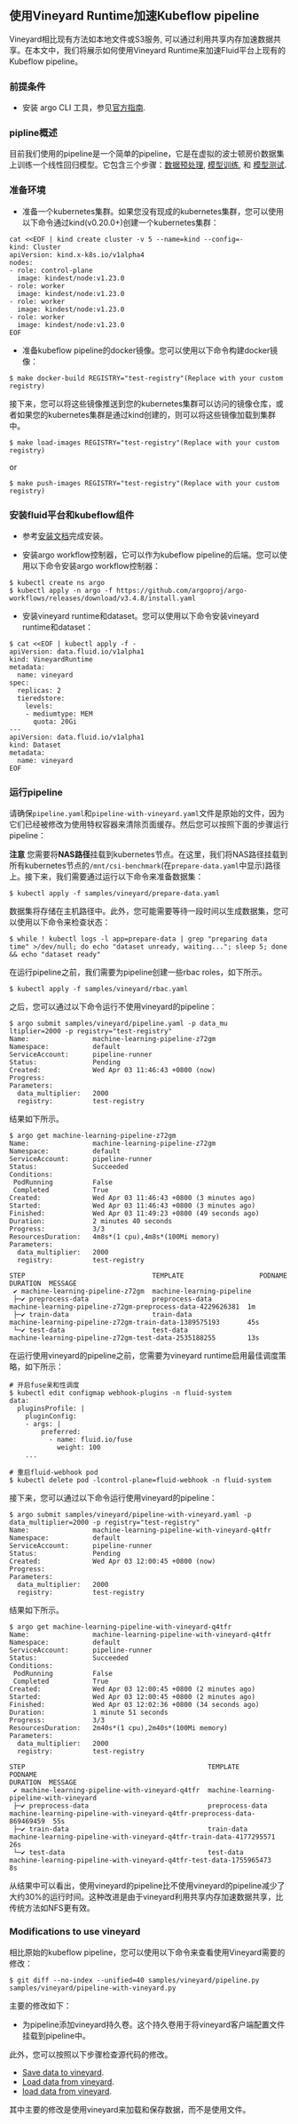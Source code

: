## 使用Vineyard Runtime加速Kubeflow pipeline

Vineyard相比现有方法如本地文件或S3服务, 可以通过利用共享内存加速数据共享。在本文中，我们将展示如何使用Vineyard Runtime来加速Fluid平台上现有的Kubeflow pipeline。

### 前提条件

- 安装 argo CLI 工具，参见[官方指南](https://github.com/argoproj/argo-workflows/releases/).

### pipline概述

目前我们使用的pipeline是一个简单的pipeline，它是在虚拟的波士顿房价数据集上训练一个线性回归模型。它包含三个步骤：[数据预处理](../../../../samples/vineyard/preprocess-data/preprocess-data.y), [模型训练](../../../../samples/vineyard/train-data/train-data.py), 和 [模型测试](../../../../samples/vineyard/test-data/test-data.py).


### 准备环境

- 准备一个kubernetes集群。如果您没有现成的kubernetes集群，您可以使用以下命令通过kind(v0.20.0+)创建一个kubernetes集群：

```shell
cat <<EOF | kind create cluster -v 5 --name=kind --config=-
kind: Cluster
apiVersion: kind.x-k8s.io/v1alpha4
nodes:
- role: control-plane
  image: kindest/node:v1.23.0
- role: worker
  image: kindest/node:v1.23.0
- role: worker
  image: kindest/node:v1.23.0
- role: worker
  image: kindest/node:v1.23.0
EOF
```

- 准备kubeflow pipeline的docker镜像。您可以使用以下命令构建docker镜像：

```shell
$ make docker-build REGISTRY="test-registry"(Replace with your custom registry)
```

接下来，您可以将这些镜像推送到您的kubernetes集群可以访问的镜像仓库，或者如果您的kubernetes集群是通过kind创建的，则可以将这些镜像加载到集群中。

```shell
$ make load-images REGISTRY="test-registry"(Replace with your custom registry)
```

or

```shell
$ make push-images REGISTRY="test-registry"(Replace with your custom registry)
```

### 安装fluid平台和kubeflow组件

- 参考[安装文档](../../../userguide/install.md)完成安装。

- 安装argo workflow控制器，它可以作为kubeflow pipeline的后端。您可以使用以下命令安装argo workflow控制器：

```shell
$ kubectl create ns argo
$ kubectl apply -n argo -f https://github.com/argoproj/argo-workflows/releases/download/v3.4.8/install.yaml
```

- 安装vineyard runtime和dataset。您可以使用以下命令安装vineyard runtime和dataset：

```shell
$ cat <<EOF | kubectl apply -f -
apiVersion: data.fluid.io/v1alpha1
kind: VineyardRuntime
metadata:
  name: vineyard
spec:
  replicas: 2
  tieredstore:
    levels:
    - mediumtype: MEM
      quota: 20Gi
---
apiVersion: data.fluid.io/v1alpha1
kind: Dataset
metadata:
  name: vineyard
EOF
```

### 运行pipeline

请确保`pipeline.yaml`和`pipeline-with-vineyard.yaml`文件是原始的文件，因为它们已经被修改为使用特权容器来清除页面缓存。然后您可以按照下面的步骤运行pipeline：

**注意** 您需要将**NAS路径**挂载到kubernetes节点。在这里，我们将NAS路径挂载到所有kubernetes节点的`/mnt/csi-benchmark`(在`prepare-data.yaml`中显示)路径上。接下来，我们需要通过运行以下命令来准备数据集：

```shell
$ kubectl apply -f samples/vineyard/prepare-data.yaml
```

数据集将存储在主机路径中。此外，您可能需要等待一段时间以生成数据集，您可以使用以下命令来检查状态：

```shell
$ while ! kubectl logs -l app=prepare-data | grep "preparing data time" >/dev/null; do echo "dataset unready, waiting..."; sleep 5; done && echo "dataset ready"
```

在运行pipeline之前，我们需要为pipeline创建一些rbac roles，如下所示。

```shell
$ kubectl apply -f samples/vineyard/rbac.yaml
```

之后，您可以通过以下命令运行不使用vineyard的pipeline：

```shell
$ argo submit samples/vineyard/pipeline.yaml -p data_mu
ltiplier=2000 -p registry="test-registry" 
Name:                machine-learning-pipeline-z72gm
Namespace:           default
ServiceAccount:      pipeline-runner
Status:              Pending
Created:             Wed Apr 03 11:46:43 +0800 (now)
Progress:            
Parameters:          
  data_multiplier:   2000
  registry:          test-registry
```

结果如下所示。

```shell
$ argo get machine-learning-pipeline-z72gm                                           
Name:                machine-learning-pipeline-z72gm
Namespace:           default
ServiceAccount:      pipeline-runner
Status:              Succeeded
Conditions:          
 PodRunning          False
 Completed           True
Created:             Wed Apr 03 11:46:43 +0800 (3 minutes ago)
Started:             Wed Apr 03 11:46:43 +0800 (3 minutes ago)
Finished:            Wed Apr 03 11:49:23 +0800 (49 seconds ago)
Duration:            2 minutes 40 seconds
Progress:            3/3
ResourcesDuration:   4m8s*(1 cpu),4m8s*(100Mi memory)
Parameters:          
  data_multiplier:   2000
  registry:          test-registry

STEP                                TEMPLATE                   PODNAME                                                     DURATION  MESSAGE
 ✔ machine-learning-pipeline-z72gm  machine-learning-pipeline                                                                          
 ├─✔ preprocess-data                preprocess-data            machine-learning-pipeline-z72gm-preprocess-data-4229626381  1m          
 ├─✔ train-data                     train-data                 machine-learning-pipeline-z72gm-train-data-1389575193       45s         
 └─✔ test-data                      test-data                  machine-learning-pipeline-z72gm-test-data-2535188255        13s
```

在运行使用vineyard的pipeline之前，您需要为vineyard runtime启用最佳调度策略，如下所示：

```shell
# 开启fuse亲和性调度
$ kubectl edit configmap webhook-plugins -n fluid-system
data:
  pluginsProfile: |
    pluginConfig:
    - args: |
        preferred:
          - name: fluid.io/fuse
            weight: 100
    ...

# 重启fluid-webhook pod
$ kubectl delete pod -lcontrol-plane=fluid-webhook -n fluid-system
```

接下来，您可以通过以下命令运行使用vineyard的pipeline：

```shell
$ argo submit samples/vineyard/pipeline-with-vineyard.yaml -p data_multiplier=2000 -p registry="test-registry"
Name:                machine-learning-pipeline-with-vineyard-q4tfr
Namespace:           default
ServiceAccount:      pipeline-runner
Status:              Pending
Created:             Wed Apr 03 12:00:45 +0800 (now)
Progress:            
Parameters:          
  data_multiplier:   2000
  registry:          test-registry
```

结果如下所示。

```shell
$ argo get machine-learning-pipeline-with-vineyard-q4tfr                               
Name:                machine-learning-pipeline-with-vineyard-q4tfr
Namespace:           default
ServiceAccount:      pipeline-runner
Status:              Succeeded
Conditions:          
 PodRunning          False
 Completed           True
Created:             Wed Apr 03 12:00:45 +0800 (2 minutes ago)
Started:             Wed Apr 03 12:00:45 +0800 (2 minutes ago)
Finished:            Wed Apr 03 12:02:36 +0800 (34 seconds ago)
Duration:            1 minute 51 seconds
Progress:            3/3
ResourcesDuration:   2m40s*(1 cpu),2m40s*(100Mi memory)
Parameters:          
  data_multiplier:   2000
  registry:          test-registry

STEP                                              TEMPLATE                                 PODNAME                                                                  DURATION  MESSAGE
 ✔ machine-learning-pipeline-with-vineyard-q4tfr  machine-learning-pipeline-with-vineyard                                                                                       
 ├─✔ preprocess-data                              preprocess-data                          machine-learning-pipeline-with-vineyard-q4tfr-preprocess-data-869469459  55s         
 ├─✔ train-data                                   train-data                               machine-learning-pipeline-with-vineyard-q4tfr-train-data-4177295571      26s         
 └─✔ test-data                                    test-data                                machine-learning-pipeline-with-vineyard-q4tfr-test-data-1755965473       8s
```

从结果中可以看出，使用vineyard的pipeline比不使用vineyard的pipeline减少了大约30%的运行时间。这种改进是由于vineyard利用共享内存加速数据共享，比传统方法如NFS更有效。

### Modifications to use vineyard

相比原始的kubeflow pipeline，您可以使用以下命令来查看使用Vineyard需要的修改：

```shell
$ git diff --no-index --unified=40 samples/vineyard/pipeline.py samples/vineyard/pipeline-with-vineyard.py
```

主要的修改如下：
- 为pipeline添加vineyard持久卷。这个持久卷用于将vineyard客户端配置文件挂载到pipeline中。

此外，您可以按照以下步骤检查源代码的修改。

- [Save data to vineyard](../../../../samples/vineyard/preprocess-data/preprocess-data.py#L32-L35).
- [Load data from vineyard](../../../../samples/vineyard/train-data/train-data.py#L15-L16).
- [load data from vineyard](../../../../samples/vineyard/test-data/test-data.py#L14-L15).

其中主要的修改是使用vineyard来加载和保存数据，而不是使用文件。
